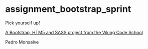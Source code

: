 assignment_bootstrap_sprint
===========================

Pick yourself up!

[A Bootstrap, HTM5 and SASS project from the Viking Code School](http://www.vikingcodeschool.com)

Pedro Monsalve